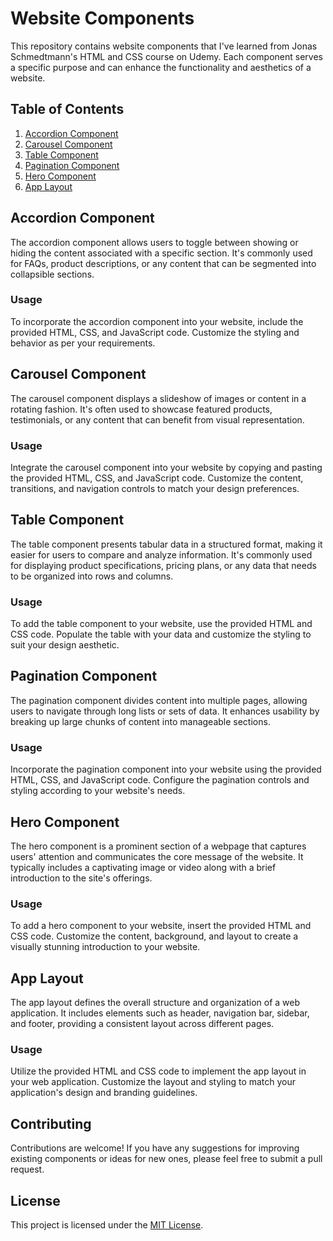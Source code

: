 # Website Components

This repository contains website components that I've learned from Jonas Schmedtmann's HTML and CSS course on Udemy. Each component serves a specific purpose and can enhance the functionality and aesthetics of a website.

## Table of Contents

1. [Accordion Component](#accordion-component)
2. [Carousel Component](#carousel-component)
3. [Table Component](#table-component)
4. [Pagination Component](#pagination-component)
5. [Hero Component](#hero-component)
6. [App Layout](#app-layout)

## Accordion Component

The accordion component allows users to toggle between showing or hiding the content associated with a specific section. It's commonly used for FAQs, product descriptions, or any content that can be segmented into collapsible sections.

### Usage

To incorporate the accordion component into your website, include the provided HTML, CSS, and JavaScript code. Customize the styling and behavior as per your requirements.

## Carousel Component

The carousel component displays a slideshow of images or content in a rotating fashion. It's often used to showcase featured products, testimonials, or any content that can benefit from visual representation.

### Usage

Integrate the carousel component into your website by copying and pasting the provided HTML, CSS, and JavaScript code. Customize the content, transitions, and navigation controls to match your design preferences.

## Table Component

The table component presents tabular data in a structured format, making it easier for users to compare and analyze information. It's commonly used for displaying product specifications, pricing plans, or any data that needs to be organized into rows and columns.

### Usage

To add the table component to your website, use the provided HTML and CSS code. Populate the table with your data and customize the styling to suit your design aesthetic.

## Pagination Component

The pagination component divides content into multiple pages, allowing users to navigate through long lists or sets of data. It enhances usability by breaking up large chunks of content into manageable sections.

### Usage

Incorporate the pagination component into your website using the provided HTML, CSS, and JavaScript code. Configure the pagination controls and styling according to your website's needs.

## Hero Component

The hero component is a prominent section of a webpage that captures users' attention and communicates the core message of the website. It typically includes a captivating image or video along with a brief introduction to the site's offerings.

### Usage

To add a hero component to your website, insert the provided HTML and CSS code. Customize the content, background, and layout to create a visually stunning introduction to your website.

## App Layout

The app layout defines the overall structure and organization of a web application. It includes elements such as header, navigation bar, sidebar, and footer, providing a consistent layout across different pages.

### Usage

Utilize the provided HTML and CSS code to implement the app layout in your web application. Customize the layout and styling to match your application's design and branding guidelines.

## Contributing

Contributions are welcome! If you have any suggestions for improving existing components or ideas for new ones, please feel free to submit a pull request.

## License

This project is licensed under the [MIT License](LICENSE).
